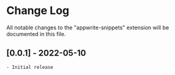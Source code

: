 # Change Log

All notable changes to the "appwrite-snippets" extension will be documented in this file.

<!-- Check [Keep a Changelog](http://keepachangelog.com/) for recommendations on how to structure this file. -->

<!-- ## [Unreleased]

- Initial release -->

## [0.0.1] - 2022-05-10

    - Initial release
